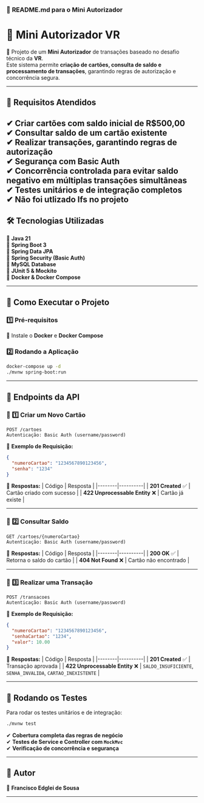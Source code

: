### 📌 **README.md para o Mini Autorizador**

# 🏦 Mini Autorizador VR

🚀 Projeto de um **Mini Autorizador** de transações baseado no desafio técnico da **VR**.  
Este sistema permite **criação de cartões, consulta de saldo e processamento de transações**, garantindo regras de autorização e concorrência segura.

---

## 📜 **Requisitos Atendidos**
✔ **Criar cartões** com saldo inicial de **R$500,00**  
✔ **Consultar saldo** de um cartão existente  
✔ **Realizar transações**, garantindo regras de autorização  
✔ **Segurança** com **Basic Auth**  
✔ **Concorrência controlada** para evitar saldo negativo em múltiplas transações simultâneas  
✔ **Testes unitários e de integração completos**  
✔ **Não foi utlizado Ifs no projeto**
---

## 🛠 **Tecnologias Utilizadas**
🔹 **Java 21**  
🔹 **Spring Boot 3**  
🔹 **Spring Data JPA**  
🔹 **Spring Security (Basic Auth)**  
🔹 **MySQL Database**  
🔹 **JUnit 5 & Mockito**  
🔹 **Docker & Docker Compose**  

---

## 🚀 **Como Executar o Projeto**
### 1️⃣ **Pré-requisitos**
🔹 Instale o **Docker** e **Docker Compose**  

### 2️⃣ **Rodando a Aplicação**
```sh
docker-compose up -d
./mvnw spring-boot:run
```

---

## 🎯 **Endpoints da API**
### 📌 **1️⃣ Criar um Novo Cartão**
```
POST /cartoes
Autenticação: Basic Auth (username/password)
```
🔹 **Exemplo de Requisição:**
```json
{
  "numeroCartao": "1234567890123456",
  "senha": "1234"
}
```
🔹 **Respostas:**
| Código | Resposta |
|--------|----------|
| **201 Created** ✅ | Cartão criado com sucesso |
| **422 Unprocessable Entity** ❌ | Cartão já existe |

---

### 📌 **2️⃣ Consultar Saldo**
```
GET /cartoes/{numeroCartao}
Autenticação: Basic Auth (username/password)
```
🔹 **Respostas:**
| Código | Resposta |
|--------|----------|
| **200 OK** ✅ | Retorna o saldo do cartão |
| **404 Not Found** ❌ | Cartão não encontrado |

---

### 📌 **3️⃣ Realizar uma Transação**
```
POST /transacoes
Autenticação: Basic Auth (username/password)
```
🔹 **Exemplo de Requisição:**
```json
{
  "numeroCartao": "1234567890123456",
  "senhaCartao": "1234",
  "valor": 10.00
}
```
🔹 **Respostas:**
| Código | Resposta |
|--------|----------|
| **201 Created** ✅ | Transação aprovada |
| **422 Unprocessable Entity** ❌ | `SALDO_INSUFICIENTE`, `SENHA_INVALIDA`, `CARTAO_INEXISTENTE` |

---

## 🧪 **Rodando os Testes**
Para rodar os testes unitários e de integração:
```sh
./mvnw test
```
✔ **Cobertura completa das regras de negócio**  
✔ **Testes de Service e Controller com `MockMvc`**  
✔ **Verificação de concorrência e segurança**

---

## 📌 **Autor**
👤 **Francisco Edglei de Sousa**

---